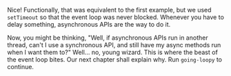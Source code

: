Nice! Functionally, that was equivalent to the first example, but we used `setTimeout` so that the event loop was never blocked. Whenever you have to delay something, asynchronous APIs are the way to do it.

Now, you might be thinking, "Well, if asynchronous APIs run in another thread, can't I use a synchronous API, and still have my async methods run when I want them to?" Well... no, young wizard. This is where the beast of the event loop bites. Our next chapter shall explain why. Run `going-loopy` to continue.
